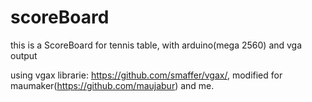 # scoreBoard
this is a ScoreBoard for tennis table, with arduino(mega 2560) and vga output

using vgax librarie: https://github.com/smaffer/vgax/, modified for maumaker(https://github.com/maujabur) and me.
